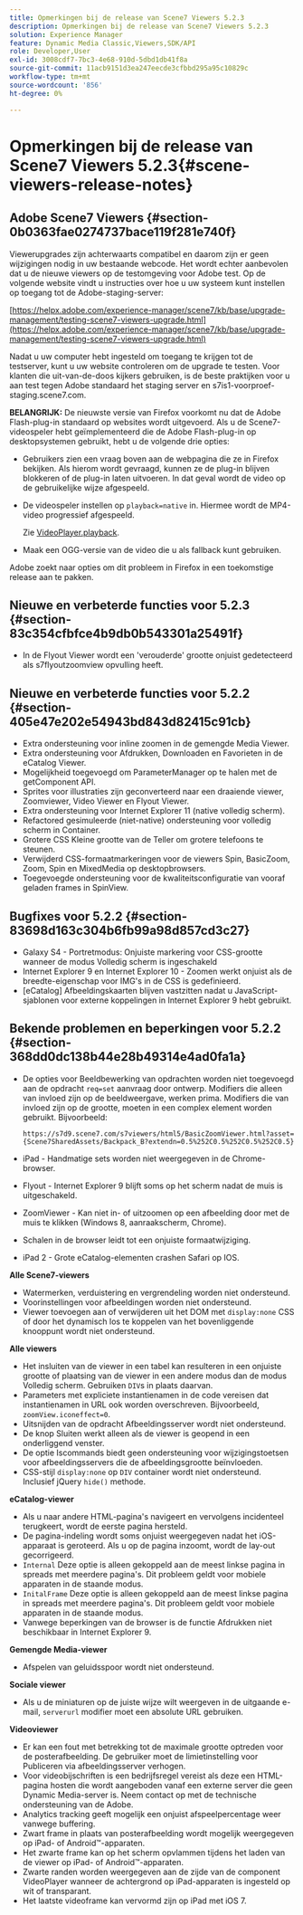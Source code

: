 ```yaml
---
title: Opmerkingen bij de release van Scene7 Viewers 5.2.3
description: Opmerkingen bij de release van Scene7 Viewers 5.2.3
solution: Experience Manager
feature: Dynamic Media Classic,Viewers,SDK/API
role: Developer,User
exl-id: 3008cdf7-7bc3-4e68-910d-5dbd1db41f8a
source-git-commit: 11acb9151d3ea247eecde3cfbbd295a95c10829c
workflow-type: tm+mt
source-wordcount: '856'
ht-degree: 0%

---
```


# Opmerkingen bij de release van Scene7 Viewers 5.2.3{#scene-viewers-release-notes}

## Adobe Scene7 Viewers {#section-0b0363fae0274737bace119f281e740f}

Viewerupgrades zijn achterwaarts compatibel en daarom zijn er geen wijzigingen nodig in uw bestaande webcode. Het wordt echter aanbevolen dat u de nieuwe viewers op de testomgeving voor Adobe test. Op de volgende website vindt u instructies over hoe u uw systeem kunt instellen op toegang tot de Adobe-staging-server:

[https://helpx.adobe.com/experience-manager/scene7/kb/base/upgrade-management/testing-scene7-viewers-upgrade.html](https://helpx.adobe.com/experience-manager/scene7/kb/base/upgrade-management/testing-scene7-viewers-upgrade.html)

Nadat u uw computer hebt ingesteld om toegang te krijgen tot de testserver, kunt u uw website controleren om de upgrade te testen. Voor klanten die uit-van-de-doos kijkers gebruiken, is de beste praktijken voor u aan test tegen Adobe standaard het staging server en s7is1-voorproef-staging.scene7.com.

**BELANGRIJK:** De nieuwste versie van Firefox voorkomt nu dat de Adobe Flash-plug-in standaard op websites wordt uitgevoerd. Als u de Scene7-videospeler hebt geïmplementeerd die de Adobe Flash-plug-in op desktopsystemen gebruikt, hebt u de volgende drie opties:

* Gebruikers zien een vraag boven aan de webpagina die ze in Firefox bekijken. Als hierom wordt gevraagd, kunnen ze de plug-in blijven blokkeren of de plug-in laten uitvoeren. In dat geval wordt de video op de gebruikelijke wijze afgespeeld.
* De videospeler instellen op `playback=native` in. Hiermee wordt de MP4-video progressief afgespeeld.

   Zie [VideoPlayer.playback](../../c-html5-s7-aem-asset-viewers/c-html5-video-reference/c-html5-video-cmdref/r-html5-video-viewer-conf-attrib-videoplayer-playback.md#reference-13ec45db4cd4443b842f310153623221).

* Maak een OGG-versie van de video die u als fallback kunt gebruiken.

Adobe zoekt naar opties om dit probleem in Firefox in een toekomstige release aan te pakken.

## Nieuwe en verbeterde functies voor 5.2.3 {#section-83c354cfbfce4b9db0b543301a25491f}

* In de Flyout Viewer wordt een &#39;verouderde&#39; grootte onjuist gedetecteerd als s7flyoutzoomview opvulling heeft.

## Nieuwe en verbeterde functies voor 5.2.2 {#section-405e47e202e54943bd843d82415c91cb}

* Extra ondersteuning voor inline zoomen in de gemengde Media Viewer.
* Extra ondersteuning voor Afdrukken, Downloaden en Favorieten in de eCatalog Viewer.
* Mogelijkheid toegevoegd om ParameterManager op te halen met de getComponent API.
* Sprites voor illustraties zijn geconverteerd naar een draaiende viewer, Zoomviewer, Video Viewer en Flyout Viewer.
* Extra ondersteuning voor Internet Explorer 11 (native volledig scherm).
* Refactored gesimuleerde (niet-native) ondersteuning voor volledig scherm in Container.
* Grotere CSS Kleine grootte van de Teller om grotere telefoons te steunen.
* Verwijderd CSS-formaatmarkeringen voor de viewers Spin, BasicZoom, Zoom, Spin en MixedMedia op desktopbrowsers.
* Toegevoegde ondersteuning voor de kwaliteitsconfiguratie van vooraf geladen frames in SpinView.

## Bugfixes voor 5.2.2 {#section-83698d163c304b6fb99a98d857cd3c27}

* Galaxy S4 - Portretmodus: Onjuiste markering voor CSS-grootte wanneer de modus Volledig scherm is ingeschakeld
* Internet Explorer 9 en Internet Explorer 10 - Zoomen werkt onjuist als de breedte-eigenschap voor IMG&#39;s in de CSS is gedefinieerd.
* [eCatalog] Afbeeldingskaarten blijven vastzitten nadat u JavaScript-sjablonen voor externe koppelingen in Internet Explorer 9 hebt gebruikt.

## Bekende problemen en beperkingen voor 5.2.2 {#section-368dd0dc138b44e28b49314e4ad0fa1a}

* De opties voor Beeldbewerking van opdrachten worden niet toegevoegd aan de opdracht `req=set` aanvraag door ontwerp. Modifiers die alleen van invloed zijn op de beeldweergave, werken prima. Modifiers die van invloed zijn op de grootte, moeten in een complex element worden gebruikt. Bijvoorbeeld:

   ```
   https://s7d9.scene7.com/s7viewers/html5/BasicZoomViewer.html?asset= {Scene7SharedAssets/Backpack_B?extendn=0.5%252C0.5%252C0.5%252C0.5}
   ```

* iPad - Handmatige sets worden niet weergegeven in de Chrome-browser.
* Flyout - Internet Explorer 9 blijft soms op het scherm nadat de muis is uitgeschakeld.
* ZoomViewer - Kan niet in- of uitzoomen op een afbeelding door met de muis te klikken (Windows 8, aanraakscherm, Chrome).
* Schalen in de browser leidt tot een onjuiste formaatwijziging.
* iPad 2 - Grote eCatalog-elementen crashen Safari op IOS.

**Alle Scene7-viewers**

* Watermerken, verduistering en vergrendeling worden niet ondersteund.
* Voorinstellingen voor afbeeldingen worden niet ondersteund.
* Viewer toevoegen aan of verwijderen uit het DOM met `display:none` CSS of door het dynamisch los te koppelen van het bovenliggende knooppunt wordt niet ondersteund.

**Alle viewers**

* Het insluiten van de viewer in een tabel kan resulteren in een onjuiste grootte of plaatsing van de viewer in een andere modus dan de modus Volledig scherm. Gebruiken `DIV`s in plaats daarvan.
* Parameters met expliciete instantienamen in de code vereisen dat instantienamen in URL ook worden overschreven. Bijvoorbeeld, `zoomView.iconeffect=0`.
* Uitsnijden van de opdracht Afbeeldingsserver wordt niet ondersteund.
* De knop Sluiten werkt alleen als de viewer is geopend in een onderliggend venster.
* De optie Iscommands biedt geen ondersteuning voor wijzigingstoetsen voor afbeeldingsservers die de afbeeldingsgrootte beïnvloeden.
* CSS-stijl `display:none` op `DIV` container wordt niet ondersteund. Inclusief jQuery `hide()` methode.

**eCatalog-viewer**

* Als u naar andere HTML-pagina&#39;s navigeert en vervolgens incidenteel terugkeert, wordt de eerste pagina hersteld.
* De pagina-indeling wordt soms onjuist weergegeven nadat het iOS-apparaat is geroteerd. Als u op de pagina inzoomt, wordt de lay-out gecorrigeerd.
* `Internal` Deze optie is alleen gekoppeld aan de meest linkse pagina in spreads met meerdere pagina&#39;s. Dit probleem geldt voor mobiele apparaten in de staande modus.
* `InitalFrame` Deze optie is alleen gekoppeld aan de meest linkse pagina in spreads met meerdere pagina&#39;s. Dit probleem geldt voor mobiele apparaten in de staande modus.
* Vanwege beperkingen van de browser is de functie Afdrukken niet beschikbaar in Internet Explorer 9.

**Gemengde Media-viewer**

* Afspelen van geluidsspoor wordt niet ondersteund.

**Sociale viewer**

* Als u de miniaturen op de juiste wijze wilt weergeven in de uitgaande e-mail, `serverurl` modifier moet een absolute URL gebruiken.

**Videoviewer**

* Er kan een fout met betrekking tot de maximale grootte optreden voor de posterafbeelding. De gebruiker moet de limietinstelling voor Publiceren via afbeeldingsserver verhogen.
* Voor videobijschriften is een bedrijfsregel vereist als deze een HTML-pagina hosten die wordt aangeboden vanaf een externe server die geen Dynamic Media-server is. Neem contact op met de technische ondersteuning van de Adobe.
* Analytics tracking geeft mogelijk een onjuist afspeelpercentage weer vanwege buffering.
* Zwart frame in plaats van posterafbeelding wordt mogelijk weergegeven op iPad- of Android™-apparaten.
* Het zwarte frame kan op het scherm opvlammen tijdens het laden van de viewer op iPad- of Android™-apparaten.
* Zwarte randen worden weergegeven aan de zijde van de component VideoPlayer wanneer de achtergrond op iPad-apparaten is ingesteld op wit of transparant.
* Het laatste videoframe kan vervormd zijn op iPad met iOS 7.
